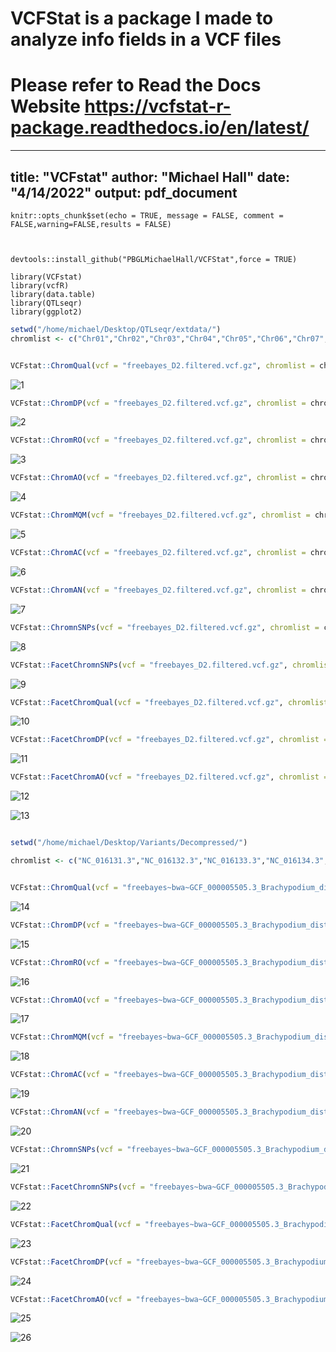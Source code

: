 # VCFStat is a package I made to analyze info fields in a VCF files
# Please refer to Read the Docs Website https://vcfstat-r-package.readthedocs.io/en/latest/
---
title: "VCFstat"
author: "Michael Hall"
date: "4/14/2022"
output: pdf_document
---

```{r setup, include=FALSE}
knitr::opts_chunk$set(echo = TRUE, message = FALSE, comment = FALSE,warning=FALSE,results = FALSE)
```

```{r Best}
  

devtools::install_github("PBGLMichaelHall/VCFStat",force = TRUE)

library(VCFstat)
library(vcfR)
library(data.table)
library(QTLseqr)
library(ggplot2)

```


```r
setwd("/home/michael/Desktop/QTLseqr/extdata/")
chromlist <- c("Chr01","Chr02","Chr03","Chr04","Chr05","Chr06","Chr07","Chr08","Chr09","Chr10")


VCFstat::ChromQual(vcf = "freebayes_D2.filtered.vcf.gz", chromlist = chromlist,windowSize = 1e+05, binwidth = 50,Maximum=5000)
```
![1](https://user-images.githubusercontent.com/93121277/163991880-7eff336b-6eb2-45cf-ada4-0ae3787b489f.png)

```r
VCFstat::ChromDP(vcf = "freebayes_D2.filtered.vcf.gz", chromlist = chromlist,windowSize = 1e+05, binwidth = 10)
```
![2](https://user-images.githubusercontent.com/93121277/163991898-568d96de-9773-4da1-a2e2-e22edd470ced.png)

```r
VCFstat::ChromRO(vcf = "freebayes_D2.filtered.vcf.gz", chromlist = chromlist,windowSize = 1e+05, binwidth = 10)
```
![3](https://user-images.githubusercontent.com/93121277/163991973-cc2743e1-49df-4a59-a6b0-ef66bafbd07d.png)


```r
VCFstat::ChromAO(vcf = "freebayes_D2.filtered.vcf.gz", chromlist = chromlist,windowSize = 1e+05, binwidth = 10)
```
![4](https://user-images.githubusercontent.com/93121277/163992003-8ca07920-803d-4ea0-91a6-27cb9baf5318.png)


```r
VCFstat::ChromMQM(vcf = "freebayes_D2.filtered.vcf.gz", chromlist = chromlist,windowSize = 1e+05, binwidth = 10)
```
![5](https://user-images.githubusercontent.com/93121277/163992014-1d49cd02-6eb4-41da-97cc-3a5b4edec069.png)

```r
VCFstat::ChromAC(vcf = "freebayes_D2.filtered.vcf.gz", chromlist = chromlist,windowSize = 1e+05, binwidth = 10)
```
![6](https://user-images.githubusercontent.com/93121277/163992029-85972022-0ed0-4613-b8dc-f8c521399447.png)

```r
VCFstat::ChromAN(vcf = "freebayes_D2.filtered.vcf.gz", chromlist = chromlist,windowSize = 1e+05, binwidth = 10)
```
![7](https://user-images.githubusercontent.com/93121277/163992038-a8fd2a00-8e8b-4592-9aab-4836a6024763.png)

```r
VCFstat::ChromnSNPs(vcf = "freebayes_D2.filtered.vcf.gz", chromlist = chromlist,windowSize = 1e+05, binwidth = 10)
```
![8](https://user-images.githubusercontent.com/93121277/163992055-ab66d757-7869-48f4-9f1d-83cdb75dd816.png)


```r
VCFstat::FacetChromnSNPs(vcf = "freebayes_D2.filtered.vcf.gz", chromlist = chromlist,windowSize = 1e+05, ncol=10)
```
![9](https://user-images.githubusercontent.com/93121277/163992080-709ee512-a0c9-4deb-bc78-c8bb0eb091b9.png)


```r
VCFstat::FacetChromQual(vcf = "freebayes_D2.filtered.vcf.gz", chromlist = chromlist,windowSize = 1e+05, ncol=10)
```
![10](https://user-images.githubusercontent.com/93121277/163992096-a6665a60-250d-4902-9ee1-9f164b81b658.png)


```r
VCFstat::FacetChromDP(vcf = "freebayes_D2.filtered.vcf.gz", chromlist = chromlist,windowSize = 1e+05, ncol=10)
```
![11](https://user-images.githubusercontent.com/93121277/163992109-ae192335-ca3d-47cd-b1dd-573db78dd29c.png)


```r
VCFstat::FacetChromAO(vcf = "freebayes_D2.filtered.vcf.gz", chromlist = chromlist,windowSize = 1e+05, ncol=10)
```
![12](https://user-images.githubusercontent.com/93121277/163992119-8272a52e-e0f2-4162-b94c-ec3c63fd8983.png)

![13](https://user-images.githubusercontent.com/93121277/163992127-da7dfea3-66e1-4a8b-9f75-e99cbe323773.png)






```r

setwd("/home/michael/Desktop/Variants/Decompressed/")

chromlist <- c("NC_016131.3","NC_016132.3","NC_016133.3","NC_016134.3","NC_016135.3")


VCFstat::ChromQual(vcf = "freebayes~bwa~GCF_000005505.3_Brachypodium_distachyon_v3.0~all_samples~filtered-strict.vcf", chromlist = chromlist,windowSize = 1e+05, binwidth = 50,Maximum=5000)
```
![14](https://user-images.githubusercontent.com/93121277/163992145-1203a87a-1264-4e65-868f-ff31bae02c15.png)

```r
VCFstat::ChromDP(vcf = "freebayes~bwa~GCF_000005505.3_Brachypodium_distachyon_v3.0~all_samples~filtered-strict.vcf", chromlist = chromlist,windowSize = 1e+05, binwidth = 10)
```
![15](https://user-images.githubusercontent.com/93121277/163992161-c74b85c0-6c94-4ffd-b8d9-65bceee90dc4.png)


```r
VCFstat::ChromRO(vcf = "freebayes~bwa~GCF_000005505.3_Brachypodium_distachyon_v3.0~all_samples~filtered-strict.vcf", chromlist = chromlist,windowSize = 1e+05, binwidth = 10)
```
![16](https://user-images.githubusercontent.com/93121277/163992166-88f61376-3c6a-456f-bead-4f4a52af9780.png)

```r
VCFstat::ChromAO(vcf = "freebayes~bwa~GCF_000005505.3_Brachypodium_distachyon_v3.0~all_samples~filtered-strict.vcf", chromlist = chromlist,windowSize = 1e+05, binwidth = 10)
```
![17](https://user-images.githubusercontent.com/93121277/163992184-ac8ad14b-1143-40e7-866e-296b1a6977d3.png)

```r
VCFstat::ChromMQM(vcf = "freebayes~bwa~GCF_000005505.3_Brachypodium_distachyon_v3.0~all_samples~filtered-strict.vcf", chromlist = chromlist,windowSize = 1e+05, binwidth = 10)
```
![18](https://user-images.githubusercontent.com/93121277/163992194-db12fecd-816e-4178-b943-2b3b8ef57bbe.png)


```r
VCFstat::ChromAC(vcf = "freebayes~bwa~GCF_000005505.3_Brachypodium_distachyon_v3.0~all_samples~filtered-strict.vcf", chromlist = chromlist,windowSize = 1e+05, binwidth = 10)
```
![19](https://user-images.githubusercontent.com/93121277/163992229-ecd45187-5527-4605-9fbc-6d36576c7631.png)


```r
VCFstat::ChromAN(vcf = "freebayes~bwa~GCF_000005505.3_Brachypodium_distachyon_v3.0~all_samples~filtered-strict.vcf", chromlist = chromlist,windowSize = 1e+05, binwidth = 10)
```
![20](https://user-images.githubusercontent.com/93121277/163992243-46ef5458-dca7-4997-8946-f9218e477201.png)



```r
VCFstat::ChromnSNPs(vcf = "freebayes~bwa~GCF_000005505.3_Brachypodium_distachyon_v3.0~all_samples~filtered-strict.vcf", chromlist = chromlist,windowSize = 1e+05, binwidth = 10)
```
![21](https://user-images.githubusercontent.com/93121277/163992252-21f96161-65eb-4af5-9cb7-1f62e60347c4.png)


```r
VCFstat::FacetChromnSNPs(vcf = "freebayes~bwa~GCF_000005505.3_Brachypodium_distachyon_v3.0~all_samples~filtered-strict.vcf", chromlist = chromlist,windowSize = 1e+05, ncol=10)
```
![22](https://user-images.githubusercontent.com/93121277/163992268-8dc9d71c-ede5-487b-88be-804a240e7672.png)


```r
VCFstat::FacetChromQual(vcf = "freebayes~bwa~GCF_000005505.3_Brachypodium_distachyon_v3.0~all_samples~filtered-strict.vcf", chromlist = chromlist,windowSize = 1e+05, ncol=10)
```
![23](https://user-images.githubusercontent.com/93121277/163992280-f49b0119-ac4d-424d-b6da-4b3a003cb261.png)


```r
VCFstat::FacetChromDP(vcf = "freebayes~bwa~GCF_000005505.3_Brachypodium_distachyon_v3.0~all_samples~filtered-strict.vcf", chromlist = chromlist,windowSize = 1e+05, ncol=10)
```
![24](https://user-images.githubusercontent.com/93121277/163992294-353674eb-d71e-4058-bde1-ebd5b83eb4e8.png)


```r
VCFstat::FacetChromAO(vcf = "freebayes~bwa~GCF_000005505.3_Brachypodium_distachyon_v3.0~all_samples~filtered-strict.vcf", chromlist = chromlist,windowSize = 1e+05, ncol=10)
```
![25](https://user-images.githubusercontent.com/93121277/163992323-54ffd134-b431-40ca-9a0b-8da38dbd901c.png)

![26](https://user-images.githubusercontent.com/93121277/163992348-46a0722c-2bb8-4e4c-9701-1f09c44b96a0.png)



